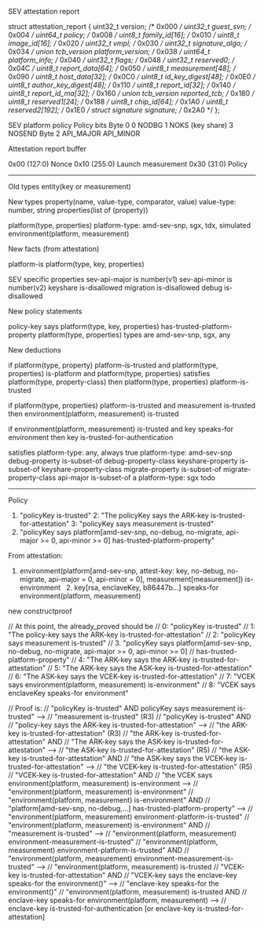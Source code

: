 SEV attestation report

struct attestation_report {
  uint32_t    version;                  /* 0x000 */
  uint32_t    guest_svn;                /* 0x004 */
  uint64_t    policy;                   /* 0x008 */
  uint8_t     family_id[16];            /* 0x010 */
  uint8_t     image_id[16];             /* 0x020 */
  uint32_t    vmpl;                     /* 0x030 */
  uint32_t    signature_algo;           /* 0x034 */
  union tcb_version platform_version;   /* 0x038 */
  uint64_t    platform_info;            /* 0x040 */
  uint32_t    flags;                    /* 0x048 */
  uint32_t    reserved0;                /* 0x04C */
  uint8_t     report_data[64];          /* 0x050 */
  uint8_t     measurement[48];          /* 0x090 */
  uint8_t     host_data[32];            /* 0x0C0 */
  uint8_t     id_key_digest[48];        /* 0x0E0 */
  uint8_t     author_key_digest[48];    /* 0x110 */
  uint8_t     report_id[32];            /* 0x140 */
  uint8_t     report_id_ma[32];         /* 0x160 */
  union tcb_version reported_tcb;       /* 0x180 */
  uint8_t     reserved1[24];            /* 0x188 */
  uint8_t     chip_id[64];              /* 0x1A0 */
  uint8_t     reserved2[192];           /* 0x1E0 */
  struct signature  signature;          /* 0x2A0 */
};

SEV platform policy
  Policy bits
  Byte 0
    0 NODBG
    1 NOKS (key share)
    3 NOSEND
  Byte 2
    API_MAJOR
    API_MINOR

Attestation report buffer

  0x00 (127:0)  Nonce
  0x10 (255:0)  Launch measurement
  0x30 (31:0)   Policy

---------------------------------------------------------------------------------------------------

Old types
  entity(key or measurement)

New types
  property(name, value-type, comparator, value)
    value-type: number, string
  properties(list of (property))

  platform(type, properties)
    platform-type: amd-sev-snp, sgx, tdx, simulated
  environment(platform, measurement)

New facts (from attestation)

  platform-is platform(type, key, properties)

  SEV specific properties
    sev-api-major is number(v1)
    sev-api-minor is number(v2)
    keyshare is-disallowed
    migration is-disallowed
    debug is-disallowed


New policy statements

  policy-key says platform(type, key, properties) has-trusted-platform-property
  platform(type, properties)
    types are amd-sev-snp, sgx, any


New deductions


  if platform(type, property) platform-is-trusted
     and platform(type, properties) is-platform
     and platform(type, properties) satisfies platform(type, property-class)
     then platform(type, properties) platform-is-trusted

  if platform(type, properties) platform-is-trusted
     and measurement is-trusted then
     environment(platform, measurement) is-trusted

  if environment(platform, measurement) is-trusted and
     key speaks-for environment then
     key is-trusted-for-authentication

  satisfies
    platform-type: any, always true
    platform-type: amd-sev-snp
      debug-property is-subset-of debug-property-class
      keyshare-property is-subset-of keyshare-property-class
      migrate-property is-subset-of migrate-property-class
      api-major is-subset-of a
    platform-type: sgx
      todo

-------------------------------------------------------------------------------------------------------


Policy
  1. "policyKey is-trusted"
  2: "The policyKey says the ARK-key is-trusted-for-attestation"
  3: "policyKey says measurement is-trusted"
  4. "policyKey says platform[amd-sev-snp, no-debug, no-migrate, api-major >= 0, api-minor >= 0]
         has-trusted-platform-property"

From attestation:
  1. environment(platform[amd-sev-snp, attest-key: key, no-debug, no-migrate, api-major = 0, api-minor = 0],
         measurement[measurement]) is-environment
  2. key[rsa, enclaveKey, b86447b…] speaks-for environment(platform, measurement)


new constructproof

// At this point, the already_proved should be
//    0: "policyKey is-trusted"
//    1: "The policy-key says the ARK-key is-trusted-for-attestation"
//    2: "policyKey says measurement is-trusted"
//    3. "policyKey says platform[amd-sev-snp, no-debug, no-migrate, api-major >= 0, api-minor >= 0]
//            has-trusted-platform-property"
//    4: "The ARK-key says the ARK-key is-trusted-for-attestation"
//    5: "The ARK-key says the ASK-key is-trusted-for-attestation"
//    6: "The ASK-key says the VCEK-key is-trusted-for-attestation"
//    7: "VCEK says environment(platform, measurement) is-environment"
//    8: "VCEK says enclaveKey speaks-for environment"

// Proof is:
//    "policyKey is-trusted" AND policyKey says measurement is-trusted" -->
//        "measurement is-trusted" (R3)
//    "policyKey is-trusted" AND
//        "policy-key says the ARK-key is-trusted-for-attestation" -->
//        "the ARK-key is-trusted-for-attestation" (R3)
//    "the ARK-key is-trusted-for-attestation" AND
//        "The ARK-key says the ASK-key is-trusted-for-attestation" -->
//        "the ASK-key is-trusted-for-attestation" (R5)
//    "the ASK-key is-trusted-for-attestation" AND
//        "the ASK-key says the VCEK-key is-trusted-for-attestation" -->
//        "the VCEK-key is-trusted-for-attestation" (R5)
//    "VCEK-key is-trusted-for-attestation" AND
//        "the VCEK says environment(platform, measurement) is-environment -->
//        "environment(platform, measurement) is-environment"
//    "environment(platform, measurement) is-environment" AND
//        "platform[amd-sev-snp, no-debug,...] has-trusted-platform-property" -->
//        "environment(platform, measurement) environment-platform-is-trusted"
//    "environment(platform, measurement) is-environment" AND
//        "measurement is-trusted" -->
//        "environment(platform, measurement) environment-measurement-is-trusted"
//    "environment(platform, measurement) environment-platform-is-trusted" AND
//        "environment(platform, measurement) environment-measurement-is-trusted"  -->
//        "environment(platform, measurement) is-trusted
//    "VCEK-key is-trusted-for-attestation" AND
//      "VCEK-key says the enclave-key speaks-for the environment()" -->
//        "enclave-key speaks-for the environment()"
//    "environment(platform, measurement) is-trusted AND
//        enclave-key speaks-for environment(platform, measurement)  -->
//        enclave-key is-trusted-for-authentication  [or enclave-key is-trusted-for-attestation]
